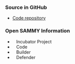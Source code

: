 ### Source in GitHub
* [Code repository](https://github.com/OWASP/open-sammy)

### Open SAMMY Information
* <i class="fas fa-egg" style="font-size: 1.2em; color:#2ADA08;"></i><span style="font-size:1.0em;padding-left:12px;">Incubator Project</span>
* <i class="fas fa-file-code" style="font-size: 1.2em; color:#233e81;"></i><span style="font-size:1.0em;padding-left:12px;">Code</span>
* <i class="fas fa-toolbox" style="font-size: 1.2em; color:#233e81;"></i><span style="font-size:1.0em;padding-left:12px;">Builder</span>
* <i class="fas fa-shield-alt" style="font-size: 1.2em; color:#233e81;"></i><span style="font-size:1.0em;padding-left:12px;">Defender</span>